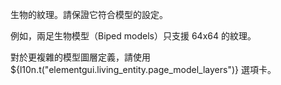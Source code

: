 生物的紋理。請保證它符合模型的設定。

例如，兩足生物模型（Biped models）只支援 64x64 的紋理。

對於更複雜的模型圖層定義，請使用 ${l10n.t("elementgui.living_entity.page_model_layers")} 選項卡。